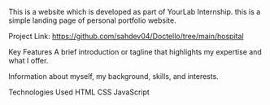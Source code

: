 This is a website which is developed as part of YourLab Internship. this is a simple landing page of personal portfolio website.

Project Link: https://github.com/sahdev04/Doctello/tree/main/hospital

Key Features
A brief introduction or tagline that highlights my expertise and what I offer.

Information about myself, my background, skills, and interests.

Technologies Used
HTML
CSS
JavaScript
